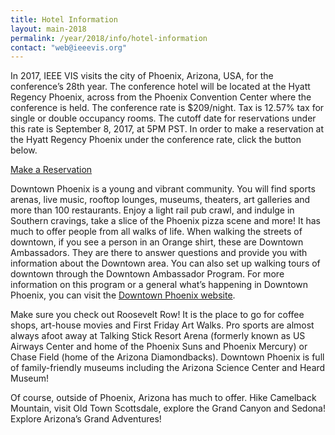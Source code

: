 ```yaml
---
title: Hotel Information
layout: main-2018
permalink: /year/2018/info/hotel-information
contact: "web@ieeevis.org"
---
```


In 2017, IEEE VIS visits the city of Phoenix, Arizona, USA, for the conference’s 28th year. The conference hotel will be located at the Hyatt Regency Phoenix, across from the Phoenix Convention Center where the conference is held. The conference rate is $209/night. Tax is 12.57% tax for single or double occupancy rooms. The cutoff date for reservations under this rate is September 8, 2017, at 5PM PST. In order to make a reservation at the Hyatt Regency Phoenix under the conference rate, click the button below.

<p class="ieeevis-btn-wrapper"><a href="https://aws.passkey.com/event/15934070/owner/2336/home" class="ieeevis-btn">Make a Reservation</a></p>

Downtown Phoenix is a young and vibrant community. You will find sports arenas, live music, rooftop lounges, museums, theaters, art galleries and more than 100 restaurants. Enjoy a light rail pub crawl, and indulge in Southern cravings, take a slice of the Phoenix pizza scene and more! It has much to offer people from all walks of life. When walking the streets of downtown, if you see a person in an Orange shirt, these are Downtown Ambassadors. They are there to answer questions and provide you with information about the Downtown area. You can also set up walking tours of downtown through the Downtown Ambassador Program. For more information on this program or a general what’s happening in Downtown Phoenix, you can visit the [Downtown Phoenix website](http://dtphx.org/).

Make sure you check out Roosevelt Row! It is the place to go for coffee shops, art-house movies and First Friday Art Walks. Pro sports are almost always afoot away at Talking Stick Resort Arena (formerly known as US Airways Center and home of the Phoenix Suns and Phoenix Mercury) or Chase Field (home of the Arizona Diamondbacks).  Downtown Phoenix is full of family-friendly museums including the Arizona Science Center and Heard Museum!  

Of course, outside of Phoenix, Arizona has much to offer. Hike Camelback Mountain, visit Old Town Scottsdale, explore the Grand Canyon and Sedona! Explore Arizona’s Grand Adventures!

 
